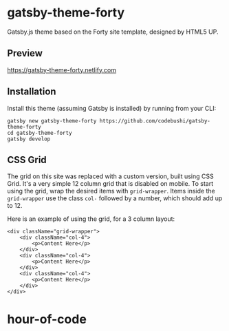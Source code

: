 # gatsby-theme-forty

Gatsby.js theme based on the Forty site template, designed by HTML5 UP.

## Preview

https://gatsby-theme-forty.netlify.com

## Installation

Install this theme (assuming Gatsby is installed) by running from your CLI:

```
gatsby new gatsby-theme-forty https://github.com/codebushi/gatsby-theme-forty
cd gatsby-theme-forty
gatsby develop
```

## CSS Grid

The grid on this site was replaced with a custom version, built using CSS Grid. It's a very simple 12 column grid that is disabled on mobile. To start using the grid, wrap the desired items with `grid-wrapper`. Items inside the `grid-wrapper` use the class `col-` followed by a number, which should add up to 12.

Here is an example of using the grid, for a 3 column layout:

```
<div className="grid-wrapper">
    <div className="col-4">
        <p>Content Here</p>
    </div>
    <div className="col-4">
        <p>Content Here</p>
    </div>
    <div className="col-4">
        <p>Content Here</p>
    </div>
</div>
```
# hour-of-code
